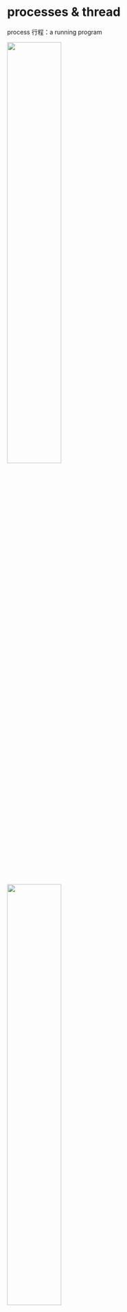 ﻿# processes & thread
process 行程：a running program


<img src="https://github.com/syuan0327/Linux-note/blob/master/processes%20%26%20thread/1.JPG" width = 50% height=50%>

<img src="https://github.com/syuan0327/Linux-note/blob/master/processes%20%26%20thread/5.jpg" width = 50% height=50%>

#### [多工]

1.processes => 開很多行程，每個行程做不同事

2.thead(線程or執行緒) => 一程式裡面已很多線程 

*thread較有效率

<img src="https://github.com/syuan0327/Linux-note/blob/master/processes%20%26%20thread/2.JPG" width = 50% height=50%>

UID = 誰執行後面的程式(CMD)

PID = parent process id

user的ps -f

<img src="https://github.com/syuan0327/Linux-note/blob/master/processes%20%26%20thread/6.jpg" width = 50% height=50%>

root的ps -f

<img src="https://github.com/syuan0327/Linux-note/blob/master/processes%20%26%20thread/3.JPG" width = 50% height=50%>

<img src="https://github.com/syuan0327/Linux-note/blob/master/processes%20%26%20thread/7.jpg" width = 50% height=50%>

活用行程列表ps

<img src="https://github.com/syuan0327/Linux-note/blob/master/processes%20%26%20thread/4.JPG" width = 50% height=50%>

python -m SimpleHTTPServer 80 => 建立一網頁伺服器

如果要從建一個必須先kill前一個

<img src="https://github.com/syuan0327/Linux-note/blob/master/processes%20%26%20thread/8.JPG" width = 50% height=50%>
